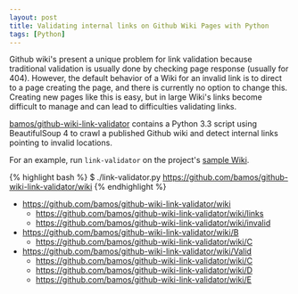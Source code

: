 ```yaml
---
layout: post
title: Validating internal links on Github Wiki Pages with Python
tags: [Python]
---
```


Github wiki's present a unique problem for link validation because traditional
validation is usually done by checking page response (usually for 404).
However, the default behavior of a Wiki for an invalid link is to direct to a
page creating the page, and there is currently no option to change this.
Creating new pages like this is easy, but in large Wiki's links become
difficult to manage and can lead to difficulties validating links.

[bamos/github-wiki-link-validator][repo] contains
a Python 3.3 script using BeautifulSoup 4
to crawl a published Github wiki and detect
internal links pointing to invalid locations.

For an example, run `link-validator` on the project's
[sample Wiki](https://github.com/bamos/github-wiki-link-validator/wiki).


{% highlight bash %}
$ ./link-validator.py https://github.com/bamos/github-wiki-link-validator/wiki
{% endhighlight %}

+ https://github.com/bamos/github-wiki-link-validator/wiki
  + https://github.com/bamos/github-wiki-link-validator/wiki/links
  + https://github.com/bamos/github-wiki-link-validator/wiki/invalid
+ https://github.com/bamos/github-wiki-link-validator/wiki/B
  + https://github.com/bamos/github-wiki-link-validator/wiki/C
+ https://github.com/bamos/github-wiki-link-validator/wiki/Valid
  + https://github.com/bamos/github-wiki-link-validator/wiki/C
  + https://github.com/bamos/github-wiki-link-validator/wiki/D
  + https://github.com/bamos/github-wiki-link-validator/wiki/E


[repo]: https://github.com/bamos/github-wiki-link-validator
